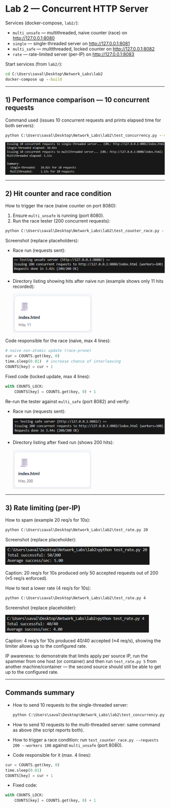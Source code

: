 # Lab 2 — Concurrent HTTP Server


Services (docker-compose, `lab2/`):
- `multi_unsafe` — multithreaded, naive counter (race) on http://127.0.0.1:8080
- `single`       — single-threaded server on http://127.0.0.1:8081
- `multi_safe`   — multithreaded, locked counter on http://127.0.0.1:8082
- `rate`         — rate-limited server (per-IP) on http://127.0.0.1:8083

Start services (from `lab2/`):

```cmd
cd C:\Users\saval\Desktop\Network_Labs\lab2
docker-compose up --build
```

---

## 1) Performance comparison — 10 concurrent requests

Command used (issues 10 concurrent requests and prints elapsed time for both servers):

```cmd
python C:\Users\saval\Desktop\Network_Labs\lab2\test_concurrency.py --single-url http://127.0.0.1:8081/index.html --multi-url http://127.0.0.1:8082/index.html
```



![all_thread_10req](images/all_thread_10req.png)


---

## 2) Hit counter and race condition

How to trigger the race (naive counter on port 8080):

1. Ensure `multi_unsafe` is running (port 8080).
2. Run the race tester (200 concurrent requests):

```cmd
python C:\Users\saval\Desktop\Network_Labs\lab2\test_counter_race.py --requests 200 --workers 100
```

Screenshot (replace placeholders):

- Race run (requests sent):

  ![race-naive](images/race-naive.png)

- Directory listing showing hits after naive run (example shows only 11 hits recorded):

  ![race-naive-hits](images/race-naive-hits.png)

Code responsible for the race (naive, max 4 lines):

```py
# naive non-atomic update (race-prone)
cur = COUNTS.get(key, 0)
time.sleep(0.01)  # increase chance of interleaving
COUNTS[key] = cur + 1
```

Fixed code (locked update, max 4 lines):

```py
with COUNTS_LOCK:
    COUNTS[key] = COUNTS.get(key, 0) + 1
```

Re-run the tester against `multi_safe` (port 8082) and verify:

- Race run (requests sent):

  ![race-fixed](images/race-fixed.png)

- Directory listing after fixed run (shows 200 hits):

  ![race-fixed-hits](images/race-fixed-hits.png)

---

## 3) Rate limiting (per-IP)

How to spam (example 20 req/s for 10s):

```cmd
python C:\Users\saval\Desktop\Network_Labs\lab2\test_rate.py 20
```

Screenshot (replace placeholder):

![rate-first](images/rate-first.png)

Caption: 20 req/s for 10s produced only 50 accepted requests out of 200 (≈5 req/s enforced).

How to test a lower rate (4 req/s for 10s):

```cmd
python C:\Users\saval\Desktop\Network_Labs\lab2\test_rate.py 4
```

Screenshot (replace placeholder):

![rate-second](images/rate-second.png)

Caption: 4 req/s for 10s produced 40/40 accepted (≈4 req/s), showing the limiter allows up to the configured rate.

IP awareness: to demonstrate that limits apply per source IP, run the spammer from one host (or container) and then run `test_rate.py 5` from another machine/container — the second source should still be able to get up to the configured rate.

---

## Commands summary

- How to send 10 requests to the single-threaded server:

  ```cmd
  python C:\Users\saval\Desktop\Network_Labs\lab2\test_concurrency.py --single-url http://127.0.0.1:8081/index.html --multi-url http://127.0.0.1:8082/index.html
  ```

- How to send 10 requests to the multi-threaded server: same command as above (the script reports both).

- How to trigger a race condition: run `test_counter_race.py --requests 200 --workers 100` against `multi_unsafe` (port 8080).

- Code responsible for it (max. 4 lines):

```py
cur = COUNTS.get(key, 0)
time.sleep(0.01)
COUNTS[key] = cur + 1
```

- Fixed code:

```py
with COUNTS_LOCK:
    COUNTS[key] = COUNTS.get(key, 0) + 1
```

